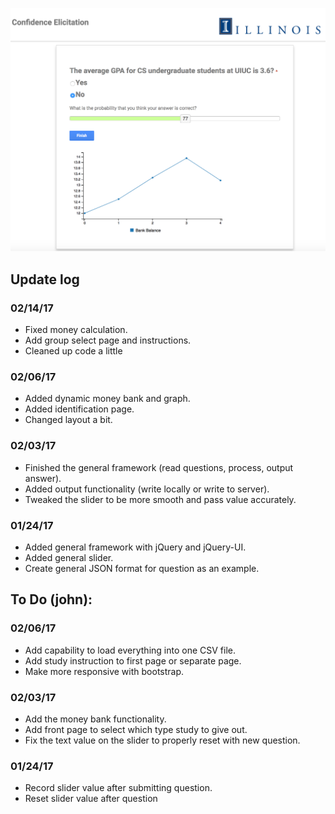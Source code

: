 ![Example of output.](example.png)

## Update log

### 02/14/17
- Fixed money calculation.
- Add group select page and instructions.
- Cleaned up code a little

### 02/06/17
- Added dynamic money bank and graph.
- Added identification page.
- Changed layout a bit.

### 02/03/17
- Finished the general framework (read questions, process, output answer).
- Added output functionality (write locally or write to server).
- Tweaked the slider to be more smooth and pass value accurately.

### 01/24/17
- Added general framework with jQuery and jQuery-UI.
- Added general slider.
- Create general JSON format for question as an example.

## To Do (john):

### 02/06/17
- Add capability to load everything into one CSV file.
- Add study instruction to first page or separate page.
- Make more responsive with bootstrap.

### 02/03/17
- Add the money bank functionality.
- Add front page to select which type study to give out.
- Fix the text value on the slider to properly reset with new question.

### 01/24/17
- Record slider value after submitting question.
- Reset slider value after question